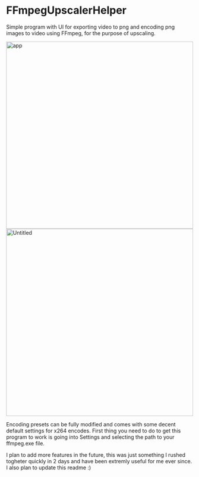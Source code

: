 # FFmpegUpscalerHelper
Simple program with UI for exporting video to png and encoding png images to video using FFmpeg, for the purpose of upscaling.

<img width="503" alt="app" src="https://user-images.githubusercontent.com/104313051/164985734-851253cb-c93c-47d4-a642-cc3597fb0636.png">

<img width="503" alt="Untitled" src="https://user-images.githubusercontent.com/104313051/164991558-3401484d-4e83-49d3-baef-a2c9b038bca0.png">

Encoding presets can be fully modified and comes with some decent default settings for x264 encodes.
First thing you need to do to get this program to work is going into Settings and selecting the path to your ffmpeg.exe file.

I plan to add more features in the future, this was just something I rushed togheter quickly in 2 days and have been extremly useful for me ever since. I also plan to update this readme :)

